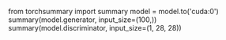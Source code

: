 

<!--
 * @version:
 * @Author:  StevenJokess https://github.com/StevenJokess
 * @Date: 2020-12-19 22:12:35
 * @LastEditors:  StevenJokess https://github.com/StevenJokess
 * @LastEditTime: 2020-12-19 22:12:36
 * @Description:
 * @TODO::
 * @Reference:https://github.com/ypwhs/deeplearning-models/blob/master/pytorch_ipynb/gan/dc-wgan-1.ipynb
-->
from torchsummary import summary
model = model.to('cuda:0')
summary(model.generator, input_size=(100,))
summary(model.discriminator, input_size=(1, 28, 28))
